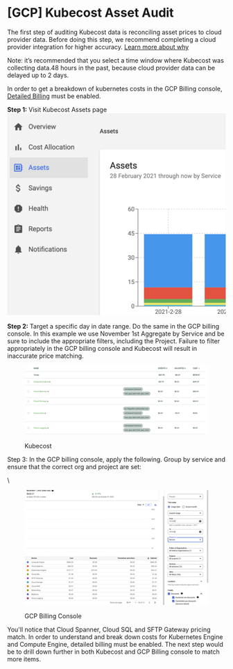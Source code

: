 # \[GCP] Kubecost Asset Audit

The first step of auditing Kubecost data is reconciling asset prices to cloud provider data. Before doing this step, we recommend completing a cloud provider integration for higher accuracy. [Learn more about why](https://github.com/kubecost/docs/blob/master/assets.md#cloud-cost-reconciliation)

Note: it’s recommended that you select a time window where Kubecost was collecting data.48 hours in the past, because cloud provider data can be delayed up to 2 days.

In order to get a breakdown of kubernetes costs in the GCP Billing console, [Detailed Billing](https://guide.kubecost.com/hc/en-us/articles/4407601816087-GCP-Out-of-Cluster#step-1-enable-billing-data-export) must be enabled.

**Step 1:** Visit Kubecost Assets page\
![](<.gitbook/assets/image (2).png>)

**Step 2:** Target a specific day in date range. Do the same in the GCP billing console. In this example we use November 1st Aggregate by Service and be sure to include the appropriate filters, including the Project. Failure to filter appropriately in the GCP billing console and Kubecost will result in inaccurate price matching.

<figure><img src=".gitbook/assets/image.png" alt=""><figcaption><p>Kubecost </p></figcaption></figure>

Step 3: In the GCP billing console, apply the following. Group by service and ensure that the correct org and project are set:

\


<figure><img src=".gitbook/assets/image (4).png" alt=""><figcaption><p>GCP Billing Console</p></figcaption></figure>

You'll notice that Cloud Spanner, Cloud SQL and SFTP Gateway pricing match. In order to understand and break down costs for Kubernetes Engine and Compute Engine, detailed billing must be enabled. The next step would be to drill down further in both Kubecost and GCP Billing console to match more items.
